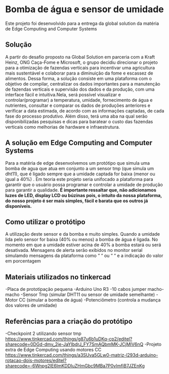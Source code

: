 # Bomba de água e sensor de umidade

Este projeto foi desenvolvido para a entrega da global solution da matéria de Edge Computing and Computer Systems
## Solução 
A partir do desafio proposto na Global Solution em parceria com a Kraft Heinz, ONG Caça-Fome e Microsoft, o grupo decidiu direcionar o projeto para a otimização de fazendas verticais para incentivar uma agricultura mais sustentável e colaborar para a diminuição da fome e escassez de alimentos.
Dessa forma, a solução consiste em uma plataforma com o objetivo de compilar, centralizar os dados importantes para a manutenção de fazendas verticais e supervisão dos dados e da produção, com uma interface fácil e intuitiva.Nela, será possível visualizar e controlar(programar) a temperatura, umidade, fornecimento de água e nutrientes,
consultar e comparar os dados de produções anteriores e verificar a data estimada, de acordo com as informações captadas, de cada fase do processo produtivo. 
Além disso, terá uma aba na qual serão disponibilizadas pesquisas e dicas para baratear o custo das fazendas verticais como melhorias de hardware e infraestrutura.

## A solução em Edge Computing and Computer Systems
Para a matéria de edge desenvolvemos  um protótipo que simula uma bomba de agua que atua em conjunto a um sensor tmp (que simula um dht11), que é ligado sempre que a umidade captada for baixa (menor ou igual a 40%) . Em teoria este projeto seria unifocado a plataforma para garantir que o usuário possa programar e controlar a umidade de produção para garantir a qualidade.
**É importante ressaltar que, não adicionamos luzes de LED, display LCD ou búzinas pois, o intuíto da nossa plataforma, do nosso projeto é ser mais simples, fácil e barata que os outros já disponíveis.** 

## Como utilizar o protótipo 
A utilização deste sensor e da bomba e muito simples. Quando a umidade lida pelo sensor for baixa (40% ou menos) a bomba de água é ligada. No momento em que a umidade estiver acina de 40% a bomba estará ou será desativada. Mensagens de alerta serão exibidos no monitor serial simulamdo mensagens da plataforma como “ “ ou “ “ e a indicação do valor em porcentagem 

## Materiais utilizados no tinkercad
-Placa de prototipação pequena
-Arduino Uno R3
-10 cabos jumper macho-macho
-Sensor Tmp (simular DHT11 ou sensor de umidade semelhante)
-Motor CC (simular a bomba de água)
-Potenciômetro (controla a mudança dos valores de umidade)

## Referências para a criação do protótipo
-Checkpoint 2 utilizando sensor tmp 
https://www.tinkercad.com/things/g87u6b1uDKq-cp2/editel?sharecode=0DGd-dmv_2ie-JaYIbdrJ_FY7SmAQbmMK-JCjMIV6nQ
-Projeto extra de Edge Computing usando motores CC
https://www.tinkercad.com/things/a3SUva5GLw0-matriz-l293d-arduino-rotacao-dois-motores/editel?sharecode=-6Wnpg2lE6lmKDDIuZHmGbc9MBa7P0vlmfiB7JZEnKg
